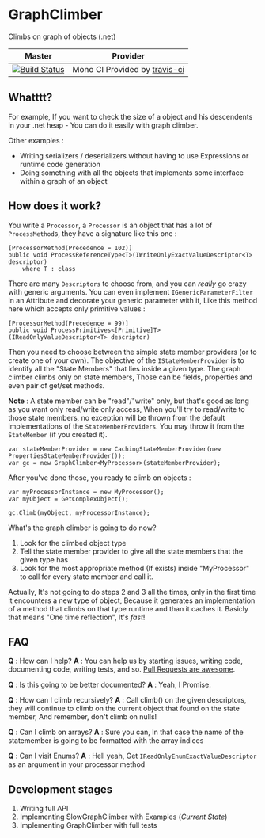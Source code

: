# GraphClimber
Climbs on graph of objects (.net)

Master | Provider
------ | --------
[![Build Status][MonoImgMaster]][MonoLinkMaster] | Mono CI Provided by [travis-ci][] 

[MonoImgMaster]:https://travis-ci.org/Code-Sharp/GraphClimber.png?branch=expression-gc-structs3
[MonoLinkMaster]:https://travis-ci.org/Code-Sharp/GraphClimber

[travis-ci]:https://travis-ci.org/
[JetBrains]:http://www.jetbrains.com/
[CodeBetter]:http://codebetter.com/

## Whatttt?

For example, If you want to check the size of a object and his descendents in your .net heap - You can do it easily with graph climber.

Other examples :
- Writing serializers / deserializers without having to use Expressions or runtime code generation
- Doing something with all the objects that implements some interface within a graph of an object

## How does it work?

You write a `Processor`, a `Processor` is an object that has a lot of `ProcessMethod`s, they have a signature like this one :

    [ProcessorMethod(Precedence = 102)]
    public void ProcessReferenceType<T>(IWriteOnlyExactValueDescriptor<T> descriptor)
        where T : class

There are many `Descriptors` to choose from, and you can _really_ go crazy with generic arguments. You can even implement `IGenericParameterFilter` in an Attribute and decorate your generic parameter with it, Like this method here which accepts only primitive values :

    [ProcessorMethod(Precedence = 99)]
    public void ProcessPrimitives<[Primitive]T>(IReadOnlyValueDescriptor<T> descriptor)

Then you need to choose between the simple state member providers (or to create one of your own). The objective of the `IStateMemberProvider` is to identify all the "State Members" that lies inside a given type. The graph climber climbs only on state members, Those can be fields, properties and even pair of get/set methods. 

__Note__ : A state member can be "read"/"write" only, but that's good as long as you want only read/write only access, When you'll try to read/write to those state members, no exception will be thrown from the default implementations of the `StateMemberProviders`. You may throw it from the `StateMember` (if you created it).

    var stateMemberProvider = new CachingStateMemberProvider(new PropertiesStateMemberProvider());
    var gc = new GraphClimber<MyProcessor>(stateMemberProvider);

After you've done those, you ready to climb on objects : 

    var myProcessorInstance = new MyProcessor();
    var myObject = GetComplexObject();
    
    gc.Climb(myObject, myProcessorInstance);
    
What's the graph climber is going to do now? 
 
1. Look for the climbed object type
2. Tell the state member provider to give all the state members that the given type has
3. Look for the most appropriate method (If exists) inside "MyProcessor" to call for every state member and call it.

Actually, It's not going to do steps 2 and 3 all the times, only in the first time it encounters a new type of object, Because it generates an implementation of a method that climbs on that type runtime and than it caches it. Basicly that means "One time reflection", It's _fast_!

## FAQ

__Q__ : How can I help?
__A__ : You can help us by starting issues, writing code, documenting code, writing tests, and so. [Pull Requests are awesome](https://help.github.com/articles/creating-a-pull-request/).


__Q__ : Is this going to be better documented?
__A__ : Yeah, I Promise.


__Q__ : How can I climb recursively?
__A__ : Call climb() on the given descriptors, they will continue to climb on the current object that found on the state member, And remember, don't climb on nulls!


__Q__ : Can I climb on arrays?
__A__ : Sure you can, In that case the name of the statemember is going to be formatted with the array indices


__Q__ : Can I visit Enums?
__A__ : Hell yeah, Get `IReadOnlyEnumExactValueDescriptor` as an argument in your processor method

## Development stages

1. Writing full API
2. Implementing SlowGraphClimber with Examples (_Current State_)
3. Implementing GraphClimber with full tests
